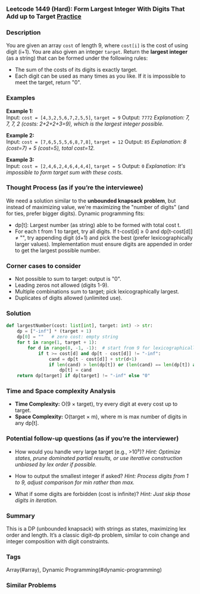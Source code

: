 ### Leetcode 1449 (Hard): Form Largest Integer With Digits That Add up to Target [Practice](https://leetcode.com/problems/form-largest-integer-with-digits-that-add-up-to-target)

### Description  
You are given an array `cost` of length 9, where `cost[i]` is the cost of using digit (i+1). You are also given an integer `target`. Return the **largest integer** (as a string) that can be formed under the following rules:
- The sum of the costs of its digits is exactly target.
- Each digit can be used as many times as you like.
If it is impossible to meet the target, return "0".

### Examples  

**Example 1:**  
Input: `cost = [4,3,2,5,6,7,2,5,5]`, `target = 9`
Output: `7772`
*Explanation: 7, 7, 7, 2 (costs: 2+2+2+3=9), which is the largest integer possible.*

**Example 2:**  
Input: `cost = [7,6,5,5,5,6,8,7,8]`, `target = 12`
Output: `85`
*Explanation: 8 (cost=7) + 5 (cost=5), total cost=12.*

**Example 3:**  
Input: `cost = [2,4,6,2,4,6,4,4,4]`, `target = 5`
Output: `0`
*Explanation: It's impossible to form target sum with these costs.*

### Thought Process (as if you’re the interviewee)  
We need a solution similar to the **unbounded knapsack problem**, but instead of maximizing value, we're maximizing the "number of digits" (and for ties, prefer bigger digits). Dynamic programming fits:
- dp[t]: Largest number (as string) able to be formed with total cost t.
- For each t from 1 to target, try all digits. If t-cost[d] ≥ 0 and dp[t-cost[d]] ≠ "", try appending digit (d+1) and pick the best (prefer lexicographically larger values).
Implementation must ensure digits are appended in order to get the largest possible number.

### Corner cases to consider  
- Not possible to sum to target: output is "0".
- Leading zeros not allowed (digits 1-9).
- Multiple combinations sum to target; pick lexicographically largest.
- Duplicates of digits allowed (unlimited use).

### Solution

```python
def largestNumber(cost: list[int], target: int) -> str:
    dp = ["-inf"] * (target + 1)
    dp[0] = ""   # zero cost: empty string
    for t in range(1, target + 1):
        for d in range(8, -1, -1):  # start from 9 for lexicographically larger
            if t >= cost[d] and dp[t - cost[d]] != "-inf":
                cand = dp[t - cost[d]] + str(d+1)
                if len(cand) > len(dp[t]) or (len(cand) == len(dp[t]) and cand > dp[t]):
                    dp[t] = cand
    return dp[target] if dp[target] != "-inf" else "0"
```

### Time and Space complexity Analysis  
- **Time Complexity:** O(9 × target), try every digit at every cost up to target.
- **Space Complexity:** O(target × m), where m is max number of digits in any dp[t].

### Potential follow-up questions (as if you’re the interviewer)  
- How would you handle very large target (e.g., >10⁵)?
  *Hint: Optimize states, prune dominated partial results, or use iterative construction unbiased by lex order if possible.*

- How to output the smallest integer if asked?
  *Hint: Process digits from 1 to 9, adjust comparison for min rather than max.*

- What if some digits are forbidden (cost is infinite)?
  *Hint: Just skip those digits in iteration.*

### Summary
This is a DP (unbounded knapsack) with strings as states, maximizing lex order and length. It’s a classic digit-dp problem, similar to coin change and integer composition with digit constraints.

### Tags
Array(#array), Dynamic Programming(#dynamic-programming)

### Similar Problems

